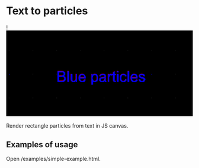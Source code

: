 # Text to particles

!![Landing image](./docs/landing.png)

Render rectangle particles from text in JS canvas.

## Examples of usage

Open /examples/simple-example.html.
